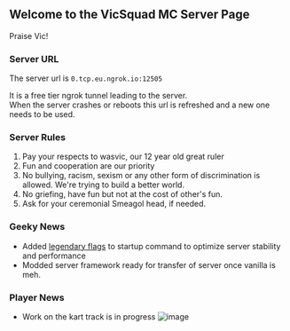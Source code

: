 ## Welcome to the VicSquad MC Server Page

Praise Vic! 

### Server URL

The server url is ```0.tcp.eu.ngrok.io:12505```

It is a free tier ngrok tunnel leading to the server.   
When the server crashes or reboots this url is refreshed and a new one needs to be used. 

### Server Rules

1. Pay your respects to wasvic, our 12 year old great ruler
2. Fun and cooperation are our priority
3. No bullying, racism, sexism or any other form of discrimination is allowed. We're trying to build a better world.
4. No griefing, have fun but not at the cost of other's fun.
5. Ask for your ceremonial Smeagol head, if needed.

### Geeky News
- Added [legendary flags](https://aikar.co/mcflags.html) to startup command to optimize server stability and performance
- Modded server framework ready for transfer of server once vanilla is meh.

### Player News
- Work on the kart track is in progress
![image](https://user-images.githubusercontent.com/75905128/164330615-7308f9df-8338-4353-981d-c0c277c998d6.png)


